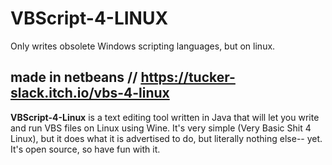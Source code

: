 VBScript-4-LINUX
================
Only writes obsolete Windows scripting languages, but on linux.


made in netbeans // https://tucker-slack.itch.io/vbs-4-linux
----------------------------------------------

**VBScript-4-Linux** is a text editing tool written in Java that will let you write and run VBS files on Linux using Wine. 
It's very simple (Very Basic Shit 4 Linux), but it does what it is advertised to do, but literally nothing else-- yet. 
It's open source, so have fun with it.


